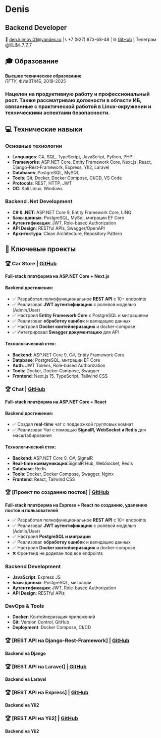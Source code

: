 # Denis

## Backend Developer
📧 den.klimov.01@yandex.ru | 📞 +7 (927) 873-68-48 | 🌐 [GitHub](https://github.com/Denis4005) | Телеграм @KLIM_7_7_7

## 🎓 Образование

**Высшее техническое образование**  
_ПГТУ_, ФИиВТ/ИБ, 2019-2025

### Нацелен на продуктивную работу и профессиональный рост. Также рассматриваю должности в области ИБ, связанные с практической работой в Linux-окружении и техническими аспектами безопасности.

## 💻 Технические навыки

### Основные технологии

- **Languages**: C#, SQL, TypeScript, JavaScript, Python, PHP
- **Frameworks**: ASP.NET Core, Entity Framework Core, Next.js, React, Django-Rest-Framework, Express, YII2, Laravel
- **Databases**: PostgreSQL, MySQL
- **Tools**: Git, Docker, Docker Compose, CI/CD, VS Code
- **Protocols**: REST, HTTP, JWT
- **OC**: Kali Linux, Windows

### Backend .Net Development

- **C# & .NET**: ASP.NET Core 9, Entity Framework Core, LINQ
- **Базы данных**: PostgreSQL, MySql, миграции EF Core
- **Аутентификация**: JWT, Role-based Authorization
- **API Design**: RESTful APIs, Swagger/OpenAPI
- **Архитектура**: Clean Architecture, Repository Pattern

## 🚀 Ключевые проекты

### 🏆 Car Store | [GitHub](https://github.com/Denis4005/car_store_ASP.NET_Core_Next_Type_Scrypt)

**Full-stack платформа на ASP.NET Core + Next.js**

#### Backend достижения:

- ✅ Разработал полнофункциональное **REST API** с 10+ endpoints
- ✅ Реализовал **JWT аутентификацию** с ролевой моделью (Admin/User)
- ✅ Настроил **Entity Framework Core** с PostgreSQL и миграциями
- ✅ Реализовал **обработку ошибок** и валидацию данных
- ✅ Настроил **Docker контейнеризацию** и docker-compose
- ✅ Интегрировал **Swagger документацию** для API

#### Технологический стек:

- **Backend**: ASP.NET Core 9, C#, Entity Framework Core
- **Database**: PostgreSQL, миграции EF Core
- **Auth**: JWT Tokens, Role-based Authorization
- **Tools**: Docker, Docker Compose, Swagger
- **Frontend**: Next.js 15, TypeScript, Tailwind CSS

### 🏆 Chat | [GitHub](https://github.com/Denis4005/chat_ASP.NET_Core_React)

**Full-stack платформа на ASP.NET Core + React**

#### Backend достижения:

- ✅ Создал **real-time** чат с поддержкой групповых комнат
- ✅ Реализовал Чат с помощью **SignalR, WebSocket и Redis** для масштабирования

#### Технологический стек:

- **Backend**: ASP.NET Core 9, C#, SignalR
- **Real-time коммуникация**:SignalR Hub, WebSocket, Redis
- **Database**: Redis
- **Tools**: Docker, Docker Compose, Swagger, Nginx
- **Frontend**: React, Tailwind CSS

### 🏆 [Проект по созданию постов] | [GitHub](https://github.com/Denis4005/react-express)

**Full-stack платформа на Express + React по созданию, удалению постов и пользователей**

- ✅ Разработал полнофункциональное **REST API** с 10+ endpoints
- ✅ Реализовал **JWT аутентификацию** с ролевой моделью (Admin/User)
- ✅ Настроил **PostgreSQL и миграции**
- ✅ Реализовал **обработку ошибок** и валидацию данных
- ✅ Настроил **Docker контейнеризацию** и docker-compose
- ❌ Фронтенд не доделан под все endpoints

### Backend Development

- **JavaScript**: Express JS
- **Базы данных**: PostgreSQL, миграции
- **Аутентификация**: JWT, Role-based Authorization
- **API Design**: RESTful APIs

### DevOps & Tools

- **Docker**: Контейнеризация приложений
- **Git**: Version Control, GitHub
- **Deployment**: Docker Compose, CI/CD

### 🏆 [REST API на Django-Rest-Framework] | [GitHub](https://github.com/Denis4005/django-rest-framework)

**Backend на Django**

### 🏆 [REST API на Laravel] | [GitHub](https://github.com/Denis4005/laravel_api)

**Backend на Laravel**

### 🏆 [REST API на Express] | [GitHub](https://github.com/Denis4005/express-js)

**Backend на Yii2**

### 🏆 [REST API на Yii2] | [GitHub](https://github.com/Denis4005/yii)

**Backend на Yii2**
